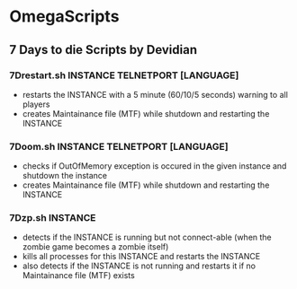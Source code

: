 # OmegaScripts
## 7 Days to die Scripts by Devidian

### 7Drestart.sh INSTANCE TELNETPORT [LANGUAGE]
* restarts the INSTANCE with a 5 minute (60/10/5 seconds) warning to all players
* creates Maintainance file (MTF) while shutdown and restarting the INSTANCE

### 7Doom.sh INSTANCE TELNETPORT [LANGUAGE]
* checks if OutOfMemory exception is occured in the given instance and shutdown the instance
* creates Maintainance file (MTF) while shutdown and restarting the INSTANCE

### 7Dzp.sh INSTANCE
* detects if the INSTANCE is running but not connect-able (when the zombie game becomes a zombie itself)
* kills all processes for this INSTANCE and restarts the INSTANCE
* also detects if the INSTANCE is not running and restarts it if no Maintainance file (MTF) exists
